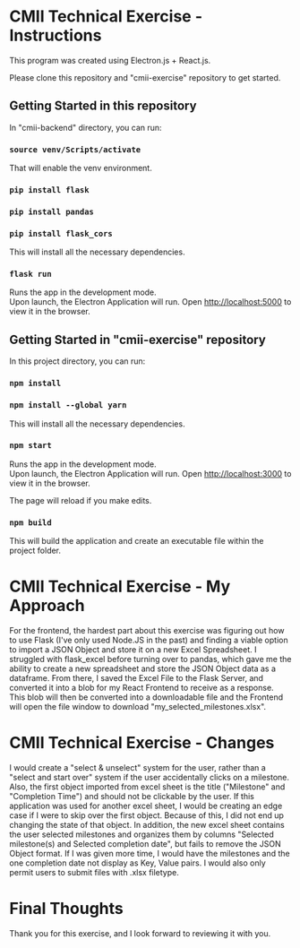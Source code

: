 # CMII Technical Exercise - Instructions

This program was created using Electron.js + React.js. 

Please clone this repository and "cmii-exercise" repository to get started.

## Getting Started in this repository

In "cmii-backend" directory, you can run:

### `source venv/Scripts/activate`

That will enable the venv environment.

### `pip install flask` 

### `pip install pandas`

### `pip install flask_cors`

This will install all the necessary dependencies.

### `flask run`

Runs the app in the development mode.\
Upon launch, the Electron Application will run.
Open [http://localhost:5000](http://localhost:5000) to view it in the browser.

## Getting Started in "cmii-exercise" repository

In this project directory, you can run:

### `npm install`

### `npm install --global yarn` 

This will install all the necessary dependencies.

### `npm start`

Runs the app in the development mode.\
Upon launch, the Electron Application will run.
Open [http://localhost:3000](http://localhost:3000) to view it in the browser.

The page will reload if you make edits.

### `npm build`

This will build the application and create an executable file within the project folder. 

# CMII Technical Exercise - My Approach

For the frontend, the hardest part about this exercise was figuring out how to use Flask (I've only used Node.JS in the past) and finding a viable option to import a JSON Object and store it on a new Excel Spreadsheet. I struggled with flask_excel before turning over to pandas, which gave me the ability to create a new spreadsheet and store the JSON Object data as a dataframe. From there, I saved the Excel File to the Flask Server, and converted it into a blob for my React Frontend to receive as a response. This blob will then be converted into a downloadable file and the Frontend will open the file window to download "my_selected_milestones.xlsx".

# CMII Technical Exercise - Changes

I would create a "select & unselect" system for the user, rather than a "select and start over" system if the user accidentally clicks on a milestone. Also, the first object imported from excel sheet is the title ("Milestone" and "Completion Time") and should not be clickable by the user. If this application was used for another excel sheet, I would be creating an edge case if I were to skip over the first object. Because of this, I did not end up changing the state of that object. In addition, the new excel sheet contains the user selected milestones and organizes them by columns "Selected milestone(s) and Selected completion date", but fails to remove the JSON Object format. If I was given more time, I would have the milestones and the one completion date not display as Key, Value pairs. I would also only permit users to submit files with .xlsx filetype.

# Final Thoughts

Thank you for this exercise, and I look forward to reviewing it with you.
